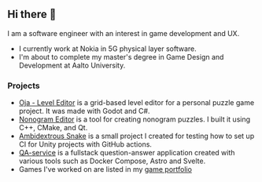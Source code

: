 ## Hi there 👋

I am a software engineer with an interest in game development and UX.

- I currently work at Nokia in 5G physical layer software.
- I'm about to complete my master's degree in Game Design and Development at Aalto University.

### Projects

- [Oja - Level Editor](https://github.com/nintep/oja-level-editor) is a grid-based level editor for a personal puzzle game project. It was made with Godot and C#.
- [Nonogram Editor](https://github.com/nintep/nonogram-editor) is a tool for creating nonogram puzzles. I built it using C++, CMake, and Qt.
- [Ambidextrous Snake](https://github.com/nintep/ambidextrous-snake) is a small project I created for testing how to set up CI for Unity projects with GitHub actions.
- [QA-service](https://github.com/nintep/QA-service) is a fullstack question-answer application created with various tools such as Docker Compose, Astro and Svelte.
- Games I've worked on are listed in my [game portfolio](https://nintep.github.io/)


<!--
**nintep/nintep** is a ✨ _special_ ✨ repository because its `README.md` (this file) appears on your GitHub profile.

Here are some ideas to get you started:

- 🔭 I’m currently working on ...
- 🌱 I’m currently learning ...
- 👯 I’m looking to collaborate on ...
- 🤔 I’m looking for help with ...
- 💬 Ask me about ...
- 📫 How to reach me: ...
- 😄 Pronouns: ...
- ⚡ Fun fact: ...
-->
